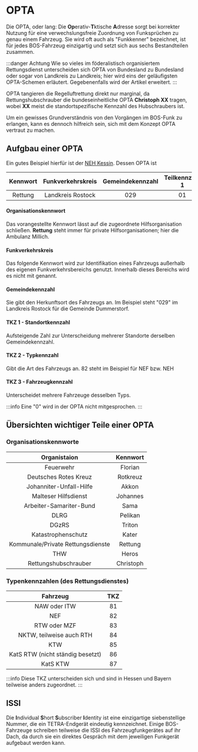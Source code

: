 # OPTA

Die OPTA, oder lang: Die **Op**erativ-**T**ktische **A**dresse sorgt bei korrekter Nutzung für eine verwechslungsfreie Zuordnung von Funksprüchen zu genau einem Fahrzeug. Sie wird oft auch als "Funkkenner" bezeichnet, ist für jedes BOS-Fahrzeug einzigartig und setzt sich aus sechs Bestandteilen zusammen.

:::danger Achtung
Wie so vieles im föderalistisch organisiertem Rettungsdienst unterscheiden sich OPTA von Bundesland zu Bundesland oder sogar von Landkreis zu Landkreis; hier wird eins der geläufigsten OPTA-Schemen erläutert. Gegebenenfalls wird der Artikel erweitert.
:::

OPTA tangieren die Regelluftrettung direkt nur marginal, da Rettungshubschrauber die bundeseinheitliche OPTA **Christoph XX** tragen, wobei **XX** meist die standortspezifische Kennzahl des Hubschraubers ist.

Um ein gewisses Grundverständnis von den Vorgängen im BOS-Funk zu erlangen, kann es dennoch hilfreich sein, sich mit dem Konzept OPTA vertraut zu machen.

## Aufgbau einer OPTA

Ein gutes Beispiel hierfür ist der [NEH Kessin](https://www.rth.info/stationen.db/station.php?id=90).
Dessen OPTA ist

| **Kennwort** | **Funkverkehrskreis** | **Gemeindekennzahl** | **Teilkennzahl 1** | **Teilkennzahl 2** | **Teilkennzahl 3** |
| :----------: | :-------------------: | :------------------: | :----------------: | :----------------: | :----------------: |
|   Rettung    |   Landkreis Rostock   |         029          |         01         |         82         |         01         |

#### Organisationskennwort

Das vorangestellte Kennwort lässt auf die zugeordnete Hilfsorganisation schließen.
**Rettung** steht immer für private Hilfsorganisationen; hier die Ambulanz Millich.

#### Funkverkehrskreis

Das folgende Kennwort wird zur Identifikation eines Fahrzeugs außerhalb des eigenen Funkverkehrsbereichs genutzt.
Innerhalb dieses Bereichs wird es nicht mit genannt.

#### Gemeindekennzahl

Sie gibt den Herkunftsort des Fahrzeugs an. Im Beispiel steht "029" im Landkreis Rostock für die Gemeinde Dummerstorf.

#### TKZ 1 - Standortkennzahl

Aufsteigende Zahl zur Unterscheidung mehrerer Standorte derselben Gemeindekennzahl.

#### TKZ 2 - Typkennzahl

Gibt die Art des Fahrzeugs an. 82 steht im Beispiel für NEF bzw. NEH

#### TKZ 3 - Fahrzeugkennzahl

Unterscheidet mehrere Fahrzeuge desselben Typs.

:::info
Eine "0" wird in der OPTA nicht mitgesprochen.
:::

## Übersichten wichtiger Teile einer OPTA

### Organisationskennworte

|         **Organistaion**          | **Kennwort** |
| :-------------------------------: | :----------: |
|             Feuerwehr             |   Florian    |
|       Deutsches Rotes Kreuz       |   Rotkreuz   |
|      Johanniter-Unfall-Hilfe      |    Akkon     |
|       Malteser Hilfsdienst        |   Johannes   |
|      Arbeiter-Samariter-Bund      |     Sama     |
|               DLRG                |   Pelikan    |
|               DGzRS               |    Triton    |
|        Katastrophenschutz         |    Kater     |
| Kommunale/Private Rettungsdienste |   Rettung    |
|                THW                |    Heros     |
|       Rettungshubschrauber        |  Christoph   |

### Typenkennzahlen (des Rettungsdienstes)

|           **Fahrzeug**           | **TKZ** |
| :------------------------------: | :-----: |
|           NAW oder ITW           |   81    |
|               NEF                |   82    |
|           RTW oder MZF           |   83    |
|     NKTW, teilweise auch RTH     |   84    |
|               KTW                |   85    |
| KatS RTW (nicht ständig besetzt) |   86    |
|             KatS KTW             |   87    |

:::info
Diese TKZ unterscheiden sich und sind in Hessen und Bayern teilweise anders zugeordnet.
:::

## ISSI

Die **I**ndividual **S**hort **S**ubscriber **I**dentity ist eine einzigartige siebenstellige Nummer, die ein TETRA-Endgerät eindeutig kennzeichnet. Einige BOS-Fahrzeuge schreiben teilweise die ISSI des Fahrzeugfunkgerätes auf ihr Dach, da durch sie ein direktes Gespräch mit dem jeweiligen Funkgerät aufgebaut werden kann.
